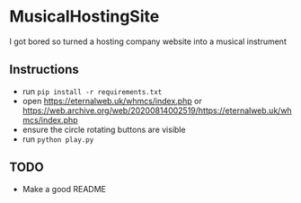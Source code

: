 # MusicalHostingSite
I got bored so turned a hosting company website into a musical instrument

## Instructions
- run `pip install -r requirements.txt`
- open https://eternalweb.uk/whmcs/index.php or https://web.archive.org/web/20200814002519/https://eternalweb.uk/whmcs/index.php
- ensure the circle rotating buttons are visible
- run `python play.py`

## TODO
- Make a good README

